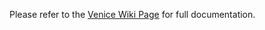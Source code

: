 Please refer to the [Venice Wiki Page](https://github.com/venicegeo/venice/wiki/Pz-Access) for full documentation.


